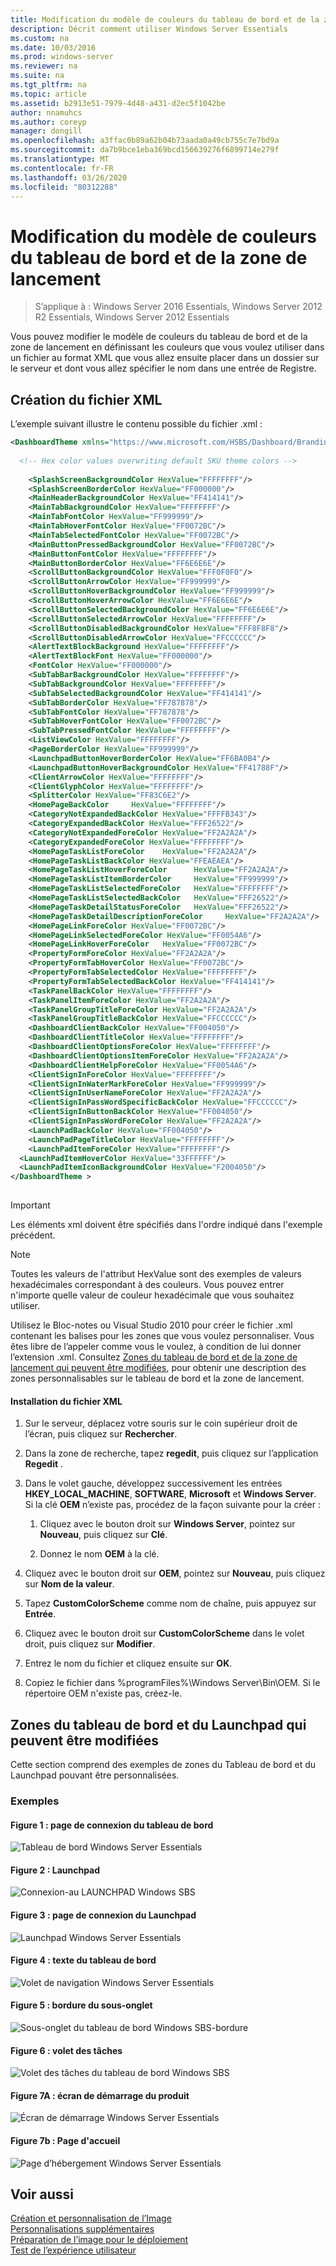 ```yaml
---
title: Modification du modèle de couleurs du tableau de bord et de la zone de lancement
description: Décrit comment utiliser Windows Server Essentials
ms.custom: na
ms.date: 10/03/2016
ms.prod: windows-server
ms.reviewer: na
ms.suite: na
ms.tgt_pltfrm: na
ms.topic: article
ms.assetid: b2913e51-7979-4d48-a431-d2ec5f1042be
author: nnamuhcs
ms.author: coreyp
manager: dongill
ms.openlocfilehash: a3ffac0b89a62b04b73aada0a49cb755c7e7bd9a
ms.sourcegitcommit: da7b9bce1eba369bcd156639276f6899714e279f
ms.translationtype: MT
ms.contentlocale: fr-FR
ms.lasthandoff: 03/26/2020
ms.locfileid: "80312288"
---
```

# <a name="change-the-color-scheme-of-the-dashboard-and-launchpad"></a>Modification du modèle de couleurs du tableau de bord et de la zone de lancement

>S’applique à : Windows Server 2016 Essentials, Windows Server 2012 R2 Essentials, Windows Server 2012 Essentials

Vous pouvez modifier le modèle de couleurs du tableau de bord et de la zone de lancement en définissant les couleurs que vous voulez utiliser dans un fichier au format XML que vous allez ensuite placer dans un dossier sur le serveur et dont vous allez spécifier le nom dans une entrée de Registre.  
  
## <a name="create-the-xml-file"></a>Création du fichier XML  
 L’exemple suivant illustre le contenu possible du fichier .xml :  
  
```xml  
<DashboardTheme xmlns="https://www.microsoft.com/HSBS/Dashboard/Branding/2010">  
  
  <!-- Hex color values overwriting default SKU theme colors -->  
  
    <SplashScreenBackgroundColor HexValue="FFFFFFFF"/>  
    <SplashScreenBorderColor HexValue="FF000000"/>  
    <MainHeaderBackgroundColor HexValue="FF414141"/>  
    <MainTabBackgroundColor HexValue="FFFFFFFF"/>  
    <MainTabFontColor HexValue="FF999999"/>  
    <MainTabHoverFontColor HexValue="FF0072BC"/>  
    <MainTabSelectedFontColor HexValue="FF0072BC"/>  
    <MainButtonPressedBackgroundColor HexValue="FF0072BC"/>  
    <MainButtonFontColor HexValue="FFFFFFFF"/>  
    <MainButtonBorderColor HexValue="FF6E6E6E"/>  
    <ScrollButtonBackgroundColor HexValue="FFF0F0F0"/>  
    <ScrollButtonArrowColor HexValue="FF999999"/>  
    <ScrollButtonHoverBackgroundColor HexValue="FF999999"/>  
    <ScrollButtonHoverArrowColor HexValue="FF6E6E6E"/>  
    <ScrollButtonSelectedBackgroundColor HexValue="FF6E6E6E"/>  
    <ScrollButtonSelectedArrowColor HexValue="FFFFFFFF"/>  
    <ScrollButtonDisabledBackgroundColor HexValue="FFF8F8F8"/>  
    <ScrollButtonDisabledArrowColor HexValue="FFCCCCCC"/>  
    <AlertTextBlockBackground HexValue="FFFFFFFF"/>  
    <AlertTextBlockFont HexValue="FF000000"/>  
    <FontColor HexValue="FF000000"/>  
    <SubTabBarBackgroundColor HexValue="FFFFFFFF"/>  
    <SubTabBackgroundColor HexValue="FFFFFFFF"/>  
    <SubTabSelectedBackgroundColor HexValue="FF414141"/>  
    <SubTabBorderColor HexValue="FF787878"/>  
    <SubTabFontColor HexValue="FF787878"/>  
    <SubTabHoverFontColor HexValue="FF0072BC"/>  
    <SubTabPressedFontColor HexValue="FFFFFFFF"/>  
    <ListViewColor HexValue="FFFFFFFF"/>  
    <PageBorderColor HexValue="FF999999"/>      
    <LaunchpadButtonHoverBorderColor HexValue="FF6BA0B4"/>  
    <LaunchpadButtonHoverBackgroundColor HexValue="FF41788F"/>  
    <ClientArrowColor HexValue="FFFFFFFF"/>  
    <ClientGlyphColor HexValue="FFFFFFFF"/>  
    <SplitterColor HexValue="FF83C6E2"/>  
    <HomePageBackColor     HexValue="FFFFFFFF"/>  
    <CategoryNotExpandedBackColor HexValue="FFFFB343"/>  
    <CategoryExpandedBackColor HexValue="FFF26522"/>  
    <CategoryNotExpandedForeColor HexValue="FF2A2A2A"/>  
    <CategoryExpandedForeColor HexValue="FFFFFFFF"/>  
    <HomePageTaskListForeColor    HexValue="FF2A2A2A"/>  
    <HomePageTaskListBackColor HexValue="FFEAEAEA"/>  
    <HomePageTaskListHoverForeColor      HexValue="FF2A2A2A"/>  
    <HomePageTaskListItemBorderColor     HexValue="FF999999"/>  
    <HomePageTaskListSelectedForeColor   HexValue="FFFFFFFF"/>  
    <HomePageTaskListSelectedBackColor   HexValue="FFF26522"/>  
    <HomePageTaskDetailStatusForeColor   HexValue="FFF26522"/>  
    <HomePageTaskDetailDescriptionForeColor     HexValue="FF2A2A2A"/>  
    <HomePageLinkForeColor HexValue="FF0072BC"/>  
    <HomePageLinkSelectedForeColor HexValue="FF0054A6"/>  
    <HomePageLinkHoverForeColor   HexValue="FF0072BC"/>  
    <PropertyFormForeColor HexValue="FF2A2A2A"/>  
    <PropertyFormTabHoverColor HexValue="FF0072BC"/>  
    <PropertyFormTabSelectedColor HexValue="FFFFFFFF"/>  
    <PropertyFormTabSelectedBackColor HexValue="FF414141"/>  
    <TaskPanelBackColor HexValue="FFFFFFFF"/>  
    <TaskPanelItemForeColor HexValue="FF2A2A2A"/>  
    <TaskPanelGroupTitleForeColor HexValue="FF2A2A2A"/>  
    <TaskPanelGroupTitleBackColor HexValue="FFCCCCCC"/>  
    <DashboardClientBackColor HexValue="FF004050"/>  
    <DashboardClientTitleColor HexValue="FFFFFFFF"/>  
    <DashboardClientOptionsForeColor HexValue="FFFFFFFF"/>  
    <DashboardClientOptionsItemForeColor HexValue="FF2A2A2A"/>  
    <DashboardClientHelpForeColor HexValue="FF0054A6"/>  
    <ClientSignInForeColor HexValue="FFFFFFFF"/>  
    <ClientSignInWaterMarkForeColor HexValue="FF999999"/>  
    <ClientSignInUserNameForeColor HexValue="FF2A2A2A"/>  
    <ClientSignInPassWordSpecificBackColor HexValue="FFCCCCCC"/>  
    <ClientSignInButtonBackColor HexValue="FF004050"/>  
    <ClientSignInPassWordForeColor HexValue="FF2A2A2A"/>  
    <LaunchPadBackColor HexValue="FF004050"/>  
    <LaunchPadPageTitleColor HexValue="FFFFFFFF"/>  
    <LaunchPadItemForeColor HexValue="FFFFFFFF"/>  
  <LaunchPadItemHoverColor HexValue="33FFFFFF"/>  
  <LaunchPadItemIconBackgroundColor HexValue="F2004050"/>  
</DashboardTheme >  
  
```  
  
> [!IMPORTANT]
>  Les éléments xml doivent être spécifiés dans l'ordre indiqué dans l'exemple précédent.  
  
> [!NOTE]
>  Toutes les valeurs de l'attribut HexValue sont des exemples de valeurs hexadécimales correspondant à des couleurs. Vous pouvez entrer n'importe quelle valeur de couleur hexadécimale que vous souhaitez utiliser.  
  
 Utilisez le Bloc-notes ou Visual Studio 2010 pour créer le fichier .xml contenant les balises pour les zones que vous voulez personnaliser. Vous êtes libre de l’appeler comme vous le voulez, à condition de lui donner l’extension .xml. Consultez [Zones du tableau de bord et de la zone de lancement qui peuvent être modifiées](Change-the-Color-Scheme-of-the-Dashboard-and-Launchpad.md#BKMK_Dashboard), pour obtenir une description des zones personnalisables sur le tableau de bord et la zone de lancement.  
  
#### <a name="to-install-the-xml-file"></a>Installation du fichier XML  
  
1.  Sur le serveur, déplacez votre souris sur le coin supérieur droit de l’écran, puis cliquez sur **Rechercher**.  
  
2.  Dans la zone de recherche, tapez **regedit**, puis cliquez sur l’application **Regedit** .  
  
3.  Dans le volet gauche, développez successivement les entrées **HKEY_LOCAL_MACHINE**, **SOFTWARE**, **Microsoft** et **Windows Server**. Si la clé **OEM** n’existe pas, procédez de la façon suivante pour la créer :  
  
    1.  Cliquez avec le bouton droit sur **Windows Server**, pointez sur **Nouveau**, puis cliquez sur **Clé**.  
  
    2.  Donnez le nom **OEM** à la clé.  
  
4.  Cliquez avec le bouton droit sur **OEM**, pointez sur **Nouveau**, puis cliquez sur **Nom de la valeur**.  
  
5.  Tapez **CustomColorScheme** comme nom de chaîne, puis appuyez sur **Entrée**.  
  
6.  Cliquez avec le bouton droit sur **CustomColorScheme** dans le volet droit, puis cliquez sur **Modifier**.  
  
7.  Entrez le nom du fichier et cliquez ensuite sur **OK**.  
  
8.  Copiez le fichier dans %programFiles%\Windows Server\Bin\OEM. Si le répertoire OEM n'existe pas, créez-le.  
  
##  <a name="dashboard-and-launchpad-areas-that-can-be-changed"></a><a name="BKMK_Dashboard"></a>Zones du tableau de bord et du Launchpad qui peuvent être modifiées  
 Cette section comprend des exemples de zones du Tableau de bord et du Launchpad pouvant être personnalisées.  
  
### <a name="examples"></a>Exemples  
  
####  <a name="figure-1-sign-in-page-of-the-dashboard"></a><a name="BKMK_Figure1"></a>Figure 1 : page de connexion du tableau de bord  
 ![Tableau de bord Windows Server Essentials](media/SBS8_ADK_Dashboard_Signin_RC.png "SBS8_ADK_Dashboard_Signin_RC")  
  
####  <a name="figure-2-launchpad"></a><a name="BKMK_Figure2"></a>Figure 2 : Launchpad  
 ![Connexion&#45;au LAUNCHPAD Windows SBS](media/SBS8_ADK_LaunchpadSignin2.png "SBS8_ADK_LaunchpadSignin2")  
  
####  <a name="figure-3-sign-in-page-of-the-launchpad"></a><a name="BKMK_Figure3"></a>Figure 3 : page de connexion du Launchpad  
 ![Launchpad Windows Server Essentials](media/SBS8_ADK_Launchpad_Signin_RC.png "SBS8_ADK_Launchpad_Signin_RC")  
  
####  <a name="figure-4-dashboard-text"></a><a name="BKMK_Figure4"></a>Figure 4 : texte du tableau de bord  
 ![Volet de navigation Windows Server Essentials](media/SBS8_ADK_Navigation_RC.png "SBS8_ADK_Navigation_RC")  
  
####  <a name="figure-5-subtab-border"></a><a name="BKMK_Figure5"></a>Figure 5 : bordure du sous-onglet  
 ![Sous-onglet du tableau de bord Windows SBS-bordure](media/SBS8_ADK_DashboardSubtabborder.png "SBS8_ADK_DashboardSubtabborder")  
  
####  <a name="figure-6-task-pane"></a><a name="BKMK_Figure6"></a>Figure 6 : volet des tâches  
 ![Volet des tâches du tableau de bord Windows SBS](media/SBS8_ADK_DashboardTaskPane.png "SBS8_ADK_DashboardTaskPane")  
  
####  <a name="figure-7a-product-splash-screen"></a><a name="BKMK_Figure9"></a>Figure 7A : écran de démarrage du produit  
 ![Écran de démarrage Windows Server Essentials](media/SBS8_ADK_productspalshscreen_RC.png "SBS8_ADK_productspalshscreen_RC")  
  
#### <a name="figure-7b-home-page"></a>Figure 7b : Page d'accueil  
 ![Page d’hébergement Windows Server Essentials](media/SBS8_ADK_Dashboard_HomePage_RC.png "SBS8_ADK_Dashboard_HomePage_RC")  
  
## <a name="see-also"></a>Voir aussi  
 [Création et personnalisation de l’Image](Creating-and-Customizing-the-Image.md)   
 [Personnalisations supplémentaires](Additional-Customizations.md)   
 [Préparation de l’image pour le déploiement](Preparing-the-Image-for-Deployment.md)   
 [Test de l’expérience utilisateur](Testing-the-Customer-Experience.md)